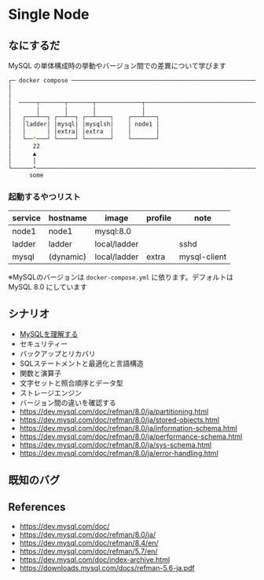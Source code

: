 # Single Node
## なにするだ
MySQL の単体構成時の挙動やバージョン間での差異について学びます

```sh
┌─ docker compose ──────────────────────────────────────────────────────┐
│                                                                       │
│                                                                       │
│  ─────┬───────┬───────┬─────────────┬──────────────────────────────── │
│       │       │       │             │                                 │
│   ┌───┴──┐ ┌──┴──┐ ┌──┴────┐    ┌───┴───┐                             │
│   │ladder│ │mysql│ │mysqlsh│    │ node1 │                             │
│   │      │ │extra│ │extra  │    │       │                             │
│   └──*───┘ └─────┘ └───────┘    └───────┘                             │
│      22                                                               │
│      ▲                                                                │
│      │                                                                │
└──────*────────────────────────────────────────────────────────────────┘
      some                                                               
``` 

### 起動するやつリスト 
| service | hostname  | image        | profile | note         |
| ------- | --------- | ------------ | ------- | ------------ |
| node1   | node1     | mysql:8.0    |         |              |
| ladder  | ladder    | local/ladder |         | sshd         |
| mysql   | (dynamic) | local/ladder | extra   | mysql-client |

※MySQLのバージョンは `docker-compose.yml` に依ります。デフォルトは MySQL 8.0 にしています

## シナリオ
* [MySQLを理解する](./scenario01/README.md)
* セキュリティー
* バックアップとリカバリ
* SQLステートメントと最適化と言語構造
* 関数と演算子
* 文字セットと照合順序とデータ型
* ストレージエンジン
* バージョン間の違いを確認する
* https://dev.mysql.com/doc/refman/8.0/ja/partitioning.html
* https://dev.mysql.com/doc/refman/8.0/ja/stored-objects.html
* https://dev.mysql.com/doc/refman/8.0/ja/information-schema.html
* https://dev.mysql.com/doc/refman/8.0/ja/performance-schema.html
* https://dev.mysql.com/doc/refman/8.0/ja/sys-schema.html
* https://dev.mysql.com/doc/refman/8.0/ja/error-handling.html
  
## 既知のバグ

## References
* https://dev.mysql.com/doc/
* https://dev.mysql.com/doc/refman/8.0/ja/
* https://dev.mysql.com/doc/refman/8.4/en/
* https://dev.mysql.com/doc/refman/5.7/en/
* https://dev.mysql.com/doc/index-archive.html
* https://downloads.mysql.com/docs/refman-5.6-ja.pdf